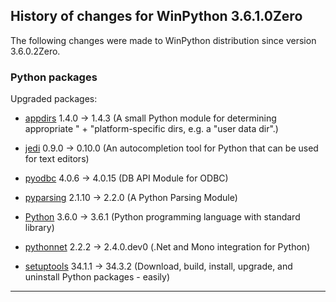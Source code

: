 ﻿## History of changes for WinPython 3.6.1.0Zero

The following changes were made to WinPython distribution since version 3.6.0.2Zero.

### Python packages

Upgraded packages:

  * [appdirs](https://pypi.python.org/pypi/appdirs) 1.4.0 → 1.4.3 (A small Python module for determining appropriate " + "platform-specific dirs, e.g. a "user data dir".)
  * [jedi](https://pypi.python.org/pypi/jedi) 0.9.0 → 0.10.0 (An autocompletion tool for Python that can be used for text editors)
  * [pyodbc](https://pypi.python.org/pypi/pyodbc) 4.0.6 → 4.0.15 (DB API Module for ODBC)
  * [pyparsing](http://pyparsing.wikispaces.com/) 2.1.10 → 2.2.0 (A Python Parsing Module)
  * [Python](http://www.python.org/) 3.6.0 → 3.6.1 (Python programming language with standard library)
  * [pythonnet](https://pypi.python.org/pypi/pythonnet) 2.2.2 → 2.4.0.dev0 (.Net and Mono integration for Python)
  * [setuptools](https://pypi.python.org/pypi/setuptools) 34.1.1 → 34.3.2 (Download, build, install, upgrade, and uninstall Python packages - easily)

* * *
